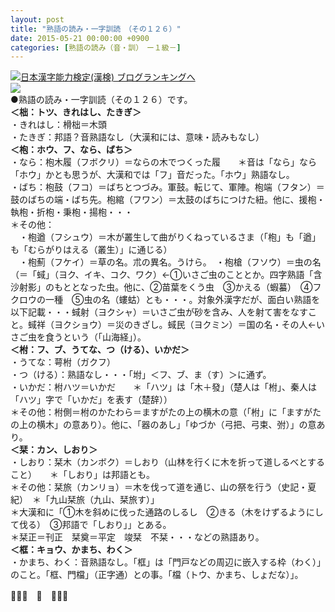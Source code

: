 ```yaml
---
layout: post
title: "熟語の読み・一字訓読　（その１２６）"
date: 2015-05-21 00:00:00 +0900
categories: [熟語の読み（音・訓）　ー１級－]
---
```


[![](/syuusyuu9701/assets/images/熟語の読み・一字訓読-（その１２６）-br_c_3028_1.gif)](http://blog.with2.net/link.php?1659096:3028 "日本漢字能力検定(漢検) ブログランキングへ")[日本漢字能力検定(漢検) ブログランキングへ](http://blog.with2.net/link.php?1659096:3028)  
![](/syuusyuu9701/assets/images/熟語の読み・一字訓読-（その１２６）-2b71368d0239256af89ad4f0bf09f444.jpg)  
●熟語の読み・一字訓読（その１２６）です。  
**＜柮：トツ、きれはし、たきぎ＞**  
・きれはし：榾柮＝木頭  
・たきぎ：邦語？音熟語なし（大漢和には、意味・読みもなし）  
**＜枹：ホウ、フ、なら、ばち＞**  
・なら：枹木履（フボクリ）＝ならの木でつくった履　　＊音は「なら」なら「ホウ」かとも思うが、大漢和では「フ」音だった。「ホウ」熟語なし。  
・ばち：枹鼓（フコ）＝ばちとつづみ。軍鼓。転じて、軍陣。枹端（フタン）＝鼓のばちの端・ばち先。枹綰（フワン）＝太鼓のばちにつけた紐。他に、援枹・執枹・折枹・秉枹・揚枹・・・  
＊その他：  
　・枹遒（フシュウ）＝木が叢生して曲がりくねっているさま（「枹」も「遒」も「むらがりはえる（叢生）」に通じる）  
　・枹薊（フケイ）＝草の名。朮の異名。うけら。　・枹槍（フソウ）＝虫の名（＝「蜮」（ヨク、イキ、コク、ワク）←①いさご虫のこととか。四字熟語「含沙射影」のもととなった虫。他に、②苗葉をくう虫　③かえる（蝦蟇）　④フクロウの一種　⑤虫の名（螻蛄）とも・・・。対象外漢字だが、面白い熟語を以下記載・・・蜮射（ヨクシャ）＝いさご虫が砂を含み、人を射て害をなすこと。蜮祥（ヨクショウ）＝災のきざし。蜮民（ヨクミン）＝国の名・その人←いさご虫を食うという（「山海経」）。  
**＜柎：フ、ブ、うてな、つ（ける）、いかだ＞**  
・うてな：萼柎（ガクフ）  
・つ（ける）：熟語なし・・・「坿」＜フ、ブ、ま（す）＞に通ず。  
・いかだ：柎ハツ＝いかだ　　＊「ハツ」は「木＋發」（楚人は「柎」、秦人は「ハツ」字で「いかだ」を表す（楚辞））  
＊その他：柎側＝柎のかたわら＝ますがたの上の横木の意（「柎」に「ますがたの上の横木」の意あり）。他に、「器のあし」「ゆづか（弓把、弓束、弣）」の意あり。  
**＜栞：カン、しおり＞**  
・しおり：栞木（カンボク）＝しおり（山林を行くに木を折って道しるべとすること）　　＊「しおり」は邦語とも。  
＊その他：栞旅（カンリョ）＝木を伐って道を通じ、山の祭を行う（史記・夏紀）　＊「九山栞旅（九山、栞旅す）」  
＊大漢和に「①木を斜めに伐った通路のしるし　②きる（木をけずるようにして伐る）　③邦語で「しおり」」とある。  
＊栞正＝刊正　栞奠＝平定　竣栞　不栞・・・などの熟語あり。  
**＜框：キョウ、かまち、わく＞**  
・かまち、わく：音熟語なし。「框」は「門戸などの周辺に嵌入する枠（わく）」のこと。「框、門檔」（正字通）との事。「檔（トウ、かまち、しょだな）」。  
  
👋👋👋　🐑　👋👋👋  